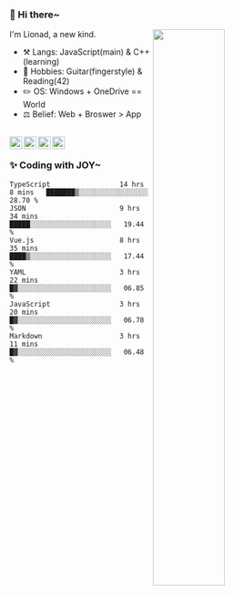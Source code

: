 ### 👋 Hi there~

[<img align="right" width="50%" src="https://github-readme-stats.vercel.app/api?username=Lionad-Morotar&show_icons=true">](https://metrics.lecoq.io/Lionad-Morotar?template=classic)

I'm Lionad, a new kind.

- ⚒️ Langs: JavaScript(main) & C++(learning)
- 🎨 Hobbies: Guitar(fingerstyle) & Reading(42)
- ✏️ OS: Windows + OneDrive == World
- ⚖️ Belief: Web + Broswer > App

<br />

<a href="https://www.lionad.art">
  <img align="left" alt="lionad-art" width="22px" src="https://cdn.jsdelivr.net/npm/simple-icons@3.1.0/icons/wordpress.svg" />
</a>
<a href="#1806234223">
  <img align="left" alt="1806234223" width="22px" src="https://cdn.jsdelivr.net/npm/simple-icons@3.1.0/icons/tencentqq.svg" />
</a>
<a href="https://www.zhihu.com/people/Lionad">
  <img align="left" alt="132yse" width="22px" src="https://cdn.jsdelivr.net/npm/simple-icons@3.1.0/icons/zhihu.svg" />
</a>
<a href="https://github.com/Lionad-Morotar">
  <img align="left" alt="yisar" width="22px" src="https://cdn.jsdelivr.net/npm/simple-icons@3.1.0/icons/github.svg" />
</a>

<br />

### ✨ Coding with JOY~

<!--START_SECTION:waka-->

```text
TypeScript                 14 hrs 8 mins   ███████▒░░░░░░░░░░░░░░░░░   28.70 %
JSON                       9 hrs 34 mins   █████░░░░░░░░░░░░░░░░░░░░   19.44 %
Vue.js                     8 hrs 35 mins   ████▒░░░░░░░░░░░░░░░░░░░░   17.44 %
YAML                       3 hrs 22 mins   █▓░░░░░░░░░░░░░░░░░░░░░░░   06.85 %
JavaScript                 3 hrs 20 mins   █▓░░░░░░░░░░░░░░░░░░░░░░░   06.78 %
Markdown                   3 hrs 11 mins   █▓░░░░░░░░░░░░░░░░░░░░░░░   06.48 %
```

<!--END_SECTION:waka-->
